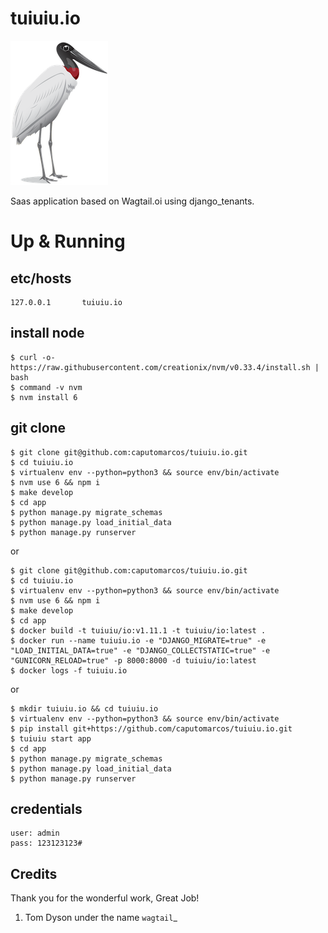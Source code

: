tuiuiu.io
=========


![tuiuiu](https://raw.githubusercontent.com/tuiuiu-io/tuiuiu.io/master/tuiuiu-io-s.png)


Saas application based on Wagtail.oi using django_tenants.


# Up & Running
   
etc/hosts
---------

    127.0.0.1       tuiuiu.io
    
    
install node
---------
    $ curl -o- https://raw.githubusercontent.com/creationix/nvm/v0.33.4/install.sh | bash
    $ command -v nvm
    $ nvm install 6

git clone
---------
    
    $ git clone git@github.com:caputomarcos/tuiuiu.io.git
    $ cd tuiuiu.io 
    $ virtualenv env --python=python3 && source env/bin/activate
    $ nvm use 6 && npm i
    $ make develop 
    $ cd app 
    $ python manage.py migrate_schemas
    $ python manage.py load_initial_data
    $ python manage.py runserver 
        
or 

    $ git clone git@github.com:caputomarcos/tuiuiu.io.git
    $ cd tuiuiu.io 
    $ virtualenv env --python=python3 && source env/bin/activate
    $ nvm use 6 && npm i
    $ make develop 
    $ cd app 
    $ docker build -t tuiuiu/io:v1.11.1 -t tuiuiu/io:latest .
    $ docker run --name tuiuiu.io -e "DJANGO_MIGRATE=true" -e "LOAD_INITIAL_DATA=true" -e "DJANGO_COLLECTSTATIC=true" -e "GUNICORN_RELOAD=true" -p 8000:8000 -d tuiuiu/io:latest
    $ docker logs -f tuiuiu.io 
        
or 
    
    
    $ mkdir tuiuiu.io && cd tuiuiu.io 
    $ virtualenv env --python=python3 && source env/bin/activate
    $ pip install git+https://github.com/caputomarcos/tuiuiu.io.git
    $ tuiuiu start app       
    $ cd app 
    $ python manage.py migrate_schemas
    $ python manage.py load_initial_data
    $ python manage.py runserver 
    
    
credentials
-----------

    user: admin
    pass: 123123123#

    
Credits
-------

Thank you for the wonderful work, Great Job!

   1. Tom Dyson under the name `wagtail`_
